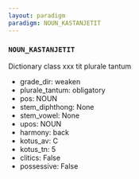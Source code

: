 ```yaml
---
layout: paradigm
paradigm: NOUN_KASTANJETIT
---
```

### ` NOUN_KASTANJETIT `

Dictionary class xxx tit plurale tantum
* grade_dir: weaken
* plurale_tantum: obligatory
* pos: NOUN
* stem_diphthong: None
* stem_vowel: None
* upos: NOUN
* harmony: back
* kotus_av: C
* kotus_tn: 5
* clitics: False
* possessive: False
